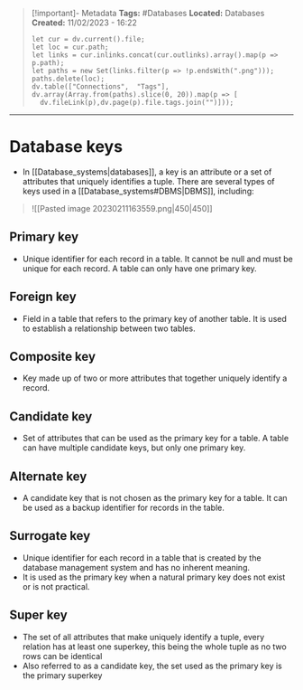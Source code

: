 > [!important]- Metadata
> **Tags:** #Databases 
> **Located:** Databases
> **Created:** 11/02/2023 - 16:22
> ```dataviewjs
>let cur = dv.current().file;
>let loc = cur.path;
>let links = cur.inlinks.concat(cur.outlinks).array().map(p => p.path);
>let paths = new Set(links.filter(p => !p.endsWith(".png")));
>paths.delete(loc);
>dv.table(["Connections",  "Tags"], dv.array(Array.from(paths).slice(0, 20)).map(p => [
>   dv.fileLink(p),dv.page(p).file.tags.join("")]));
> ```

___
# Database keys
- In [[Database_systems|databases]], a key is an attribute or a set of attributes that uniquely identifies a tuple. There are several types of keys used in a [[Database_systems#DBMS|DBMS]], including:

> ![[Pasted image 20230211163559.png|450|450]]

## Primary key
- Unique identifier for each record in a table. It cannot be null and must be unique for each record. A table can only have one primary key.
  
## Foreign key
- Field in a table that refers to the primary key of another table. It is used to establish a relationship between two tables.

## Composite key
- Key made up of two or more attributes that together uniquely identify a record.

## Candidate key
- Set of attributes that can be used as the primary key for a table. A table can have multiple candidate keys, but only one primary key.
## Alternate key
- A candidate key that is not chosen as the primary key for a table. It can be used as a backup identifier for records in the table.
## Surrogate key
- Unique identifier for each record in a table that is created by the database management system and has no inherent meaning. 
- It is used as the primary key when a natural primary key does not exist or is not practical.

## Super key
 - The set of all attributes that make uniquely identify a tuple, every relation has at least one superkey, this being the whole tuple as no two rows can be identical
- Also referred to as a candidate key, the set used as the primary key is the primary superkey